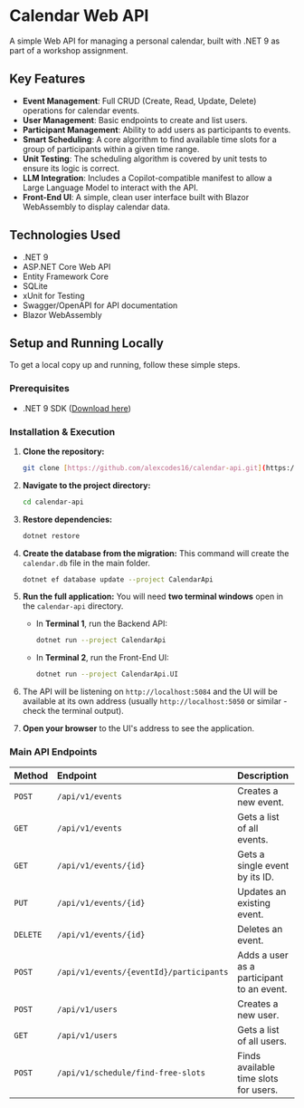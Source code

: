 # Calendar Web API

A simple Web API for managing a personal calendar, built with .NET 9 as part of a workshop assignment.

## Key Features

* **Event Management**: Full CRUD (Create, Read, Update, Delete) operations for calendar events.
* **User Management**: Basic endpoints to create and list users.
* **Participant Management**: Ability to add users as participants to events.
* **Smart Scheduling**: A core algorithm to find available time slots for a group of participants within a given time range.
* **Unit Testing**: The scheduling algorithm is covered by unit tests to ensure its logic is correct.
* **LLM Integration**: Includes a Copilot-compatible manifest to allow a Large Language Model to interact with the API.
* **Front-End UI**: A simple, clean user interface built with Blazor WebAssembly to display calendar data.
## Technologies Used

* .NET 9
* ASP.NET Core Web API
* Entity Framework Core
* SQLite
* xUnit for Testing
* Swagger/OpenAPI for API documentation
* Blazor WebAssembly

## Setup and Running Locally

To get a local copy up and running, follow these simple steps.

### Prerequisites

* .NET 9 SDK ([Download here](https://dotnet.microsoft.com/en-us/download/dotnet/9.0))

### Installation & Execution

1.  **Clone the repository:**
    ```sh
    git clone [https://github.com/alexcodes16/calendar-api.git](https://github.com/alexcodes16/calendar-api.git)
    ```
2.  **Navigate to the project directory:**
    ```sh
    cd calendar-api
    ```
3.  **Restore dependencies:**
    ```sh
    dotnet restore
    ```
4.  **Create the database from the migration:**
    This command will create the `calendar.db` file in the main folder.
    ```sh
    dotnet ef database update --project CalendarApi
    ```
5.  **Run the full application:**
    You will need **two terminal windows** open in the `calendar-api` directory.

    * In **Terminal 1**, run the Backend API:
        ```sh
        dotnet run --project CalendarApi
        ```
    * In **Terminal 2**, run the Front-End UI:
        ```sh
        dotnet run --project CalendarApi.UI
        ```
6.  The API will be listening on `http://localhost:5084` and the UI will be available at its own address (usually `http://localhost:5050` or similar - check the terminal output).

7.  **Open your browser** to the UI's address to see the application.
### Main API Endpoints

| Method | Endpoint                                     | Description                               |
| :----- | :------------------------------------------- | :---------------------------------------- |
| `POST` | `/api/v1/events`                             | Creates a new event.                      |
| `GET`  | `/api/v1/events`                             | Gets a list of all events.                |
| `GET`  | `/api/v1/events/{id}`                        | Gets a single event by its ID.            |
| `PUT`  | `/api/v1/events/{id}`                        | Updates an existing event.                |
| `DELETE`| `/api/v1/events/{id}`                       | Deletes an event.                         |
| `POST` | `/api/v1/events/{eventId}/participants`      | Adds a user as a participant to an event. |
| `POST` | `/api/v1/users`                              | Creates a new user.                       |
| `GET`  | `/api/v1/users`                              | Gets a list of all users.                 |
| `POST` | `/api/v1/schedule/find-free-slots`           | Finds available time slots for users.     |